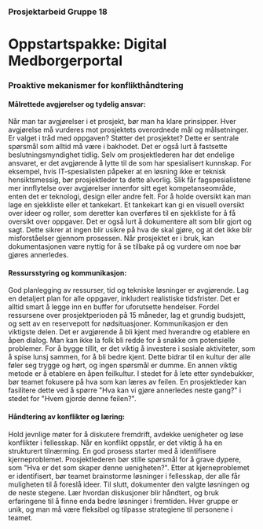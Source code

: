 ### Prosjektarbeid Gruppe 18
# Oppstartspakke: Digital Medborgerportal

### Proaktive mekanismer for konflikthåndtering

#### Målrettede avgjørelser og tydelig ansvar:
Når man tar avgjørelser i et prosjekt, bør man ha klare prinsipper. Hver avgjørelse må vurderes mot prosjektets overordnede mål og målsetninger. Er valget i tråd med oppgaven? Støtter det prosjektet? Dette er sentrale spørsmål som alltid må være i bakhodet. Det er også lurt å fastsette beslutningsmyndighet tidlig. Selv om prosjektlederen har det endelige ansvaret, er det avgjørende å lytte til de som har spesialisert kunnskap. For eksempel, hvis IT-spesialisten påpeker at en løsning ikke er teknisk hensiktsmessig, bør prosjektleder ta dette alvorlig. Slik får fagspesialistene mer innflytelse over avgjørelser innenfor sitt eget kompetanseområde, enten det er teknologi, design eller andre felt.
For å holde oversikt kan man lage en sjekkliste eller et tankekart. Et tankekart kan gi en visuell oversikt over ideer og roller, som deretter kan overføres til en sjekkliste for å få oversikt over oppgaver. Det er også lurt å dokumentere alt som blir gjort og sagt. Dette sikrer at ingen blir usikre på hva de skal gjøre, og at det ikke blir misforståelser gjennom prosessen. Når prosjektet er i bruk, kan dokumentasjonen være nyttig for å se tilbake på og vurdere om noe bør gjøres annerledes.

#### Ressursstyring og kommunikasjon:
God planlegging av ressurser, tid og tekniske løsninger er avgjørende. Lag en detaljert plan for alle oppgaver, inkludert realistiske tidsfrister. Det er alltid smart å legge inn en buffer for uforutsette hendelser. Fordel ressursene over prosjektperioden på 15 måneder, lag et grundig budsjett, og sett av en reservepott for nødsituasjoner.
Kommunikasjon er den viktigste delen. Det er avgjørende å bli kjent med hverandre og etablere en åpen dialog. Man kan ikke la folk bli redde for å snakke om potensielle problemer. For å bygge tillit, er det viktig å investere i sosiale aktiviteter, som å spise lunsj sammen, for å bli bedre kjent. Dette bidrar til en kultur der alle føler seg trygge og hørt, og ingen spørsmål er dumme. En annen viktig metode er å etablere en åpen feilkultur. I stedet for å lete etter syndebukker, bør teamet fokusere på hva som kan læres av feilen. En prosjektleder kan fasilitere dette ved å spørre "Hva kan vi gjøre annerledes neste gang?" i stedet for "Hvem gjorde denne feilen?".

#### Håndtering av konflikter og læring:
Hold jevnlige møter for å diskutere fremdrift, avdekke uenigheter og løse konflikter i fellesskap. Når en konflikt oppstår, er det viktig å ha en strukturert tilnærming. En god prosess starter med å identifisere kjerneproblemet. Prosjektlederen bør stille spørsmål for å grave dypere, som "Hva er det som skaper denne uenigheten?". Etter at kjerneproblemet er identifisert, bør teamet brainstorme løsninger i fellesskap, der alle får muligheten til å foreslå ideer. Til slutt, dokumenter den valgte løsningen og de neste stegene.
Lær hvordan diskusjoner blir håndtert, og bruk erfaringene til å finne enda bedre løsninger i fremtiden. Hver gruppe er unik, og man må være fleksibel og tilpasse strategiene til personene i teamet.

